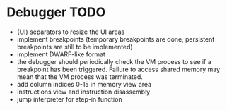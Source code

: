 # Debugger TODO

- (UI) separators to resize the UI areas
- implement breakpoints (temporary breakpoints are done, persistent breakpoints are still to be implemented)
- implement DWARF-like format
- the debugger should periodically check the VM process to see if a breakpoint has been triggered. Failure to access shared memory may mean that the VM process was terminated.
- add column indices 0-15 in memory view area
- instructions view and instruction disassembly
- jump interpreter for step-in function
